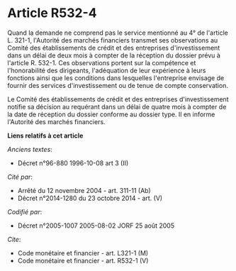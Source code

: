 # Article R532-4

Quand la demande ne comprend pas le service mentionné au 4° de l'article L. 321-1, l'Autorité des marchés financiers transmet
ses observations au Comité des établissements de crédit et des entreprises d'investissement dans un délai de deux mois à
compter de la réception du dossier prévu à l'article R. 532-1. Ces observations portent sur la compétence et l'honorabilité
des dirigeants, l'adéquation de leur expérience à leurs fonctions ainsi que les conditions dans lesquelles l'entreprise
envisage de fournir des services d'investissement ou de tenue de compte conservation.

Le Comité des établissements de crédit et des entreprises d'investissement notifie sa décision au requérant dans un délai de
quatre mois à compter de la date de réception du dossier conforme au dossier type. Il en informe l'Autorité des marchés
financiers.

**Liens relatifs à cet article**

_Anciens textes_:

  - Décret n°96-880 1996-10-08 art 3 (II)

_Cité par_:

  - Arrêté du 12 novembre 2004 - art. 311-11 (Ab)
  - Décret n°2014-1280 du 23 octobre 2014 - art. (V)

_Codifié par_:

  - Décret n°2005-1007 2005-08-02 JORF 25 août 2005

_Cite_:

  - Code monétaire et financier - art. L321-1 (M)
  - Code monétaire et financier - art. R532-1 (V)
